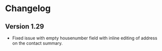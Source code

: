 # Changelog

## Version 1.29

* Fixed issue with empty housenumber field with inline editing of address on the contact summary.